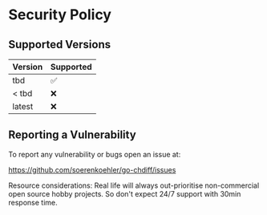 # Security Policy

## Supported Versions

| Version   | Supported          |
| --------- | ------------------ |
|   tbd     | :white_check_mark: |
| < tbd     | :x:                |
|   latest  | :x:                |

## Reporting a Vulnerability

To report any vulnerability or bugs open an issue at:

https://github.com/soerenkoehler/go-chdiff/issues

Resource considerations: Real life will always out-prioritise non-commercial
open source hobby projects. So don't expect 24/7 support with 30min response
time.
